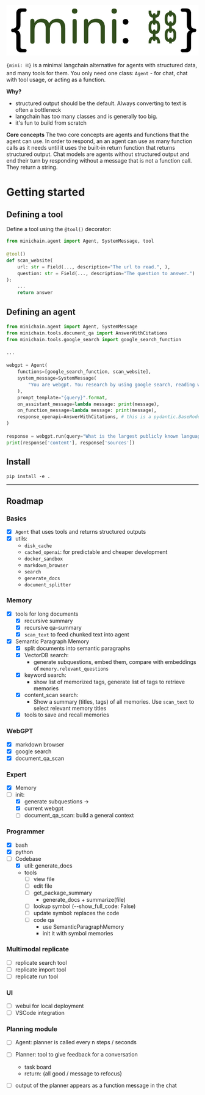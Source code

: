 <!-- # minichain -->
![`minichain`](logo.png)

`{mini: ⛓}` is a minimal langchain alternative for agents with structured data, and many tools for them. You only need one class: `Agent` - for chat, chat with tool usage, or acting as a function.

**Why?**
- structured output should be the default. Always converting to text is often a bottleneck
- langchain has too many classes and is generally too big.
- it's fun to build from scratch

**Core concepts**
The two core concepts are agents and functions that the agent can use. In order to respond, an an agent can use as many function calls as it needs until it uses the built-in return function that returns structured output.
Chat models are agents without structured output and end their turn by responding without a message that is not a function call. They return a string.

# Getting started


## Defining a tool

Define a tool using the `@tool()` decorator:
```python
from minichain.agent import Agent, SystemMessage, tool

@tool()
def scan_website(
    url: str = Field(..., description="The url to read.", ),
    question: str = Field(..., description="The question to answer.")
):
    ...
    return answer
```


## Defining an agent
```python
from minichain.agent import Agent, SystemMessage
from minichain.tools.document_qa import AnswerWithCitations
from minichain.tools.google_search import google_search_function

...

webgpt = Agent(
    functions=[google_search_function, scan_website],
    system_message=SystemMessage(
        "You are webgpt. You research by using google search, reading websites, and recalling memories of websites you read. Once you gathered enough information, you end the conversation by answering the question. You cite sources in the answer text as [1], [2] etc."
    ),
    prompt_template="{query}".format,
    on_assistant_message=lambda message: print(message),
    on_function_message=lambda message: print(message),
    response_openapi=AnswerWithCitations, # this is a pydantic.BaseModel
)

response = webgpt.run(query="What is the largest publicly known language model in terms of parameters?")
print(response['content'], response['sources'])
```



## Install
```
pip install -e .
```


---
## Roadmap
### Basics
- [x] `Agent` that uses tools and returns structured outputs 
- [x] utils:
    - `disk_cache`
    - `cached_openai`: for predictable and cheaper development
    - `docker_sandbox`
    - `markdown_browser`
    - `search`
    - `generate_docs`
    - `document_splitter`
### Memory
- [x] tools for long documents
    - [x] recursive summary
    - [x] recursive qa-summary
    - [x] `scan_text` to feed chunked text into agent
- [x] Semantic Paragraph Memory
    - [x] split documents into semantic paragraphs
    - [x] VectorDB search:
        - generate subquestions, embed them, compare with embeddings of `memory.relevant_questions`
    - [x] keyword search:
        - show list of memorized tags, generate list of tags to retrieve memories
    - [x] content_scan search:
        - Show a summary (titles, tags) of all memories. Use `scan_text` to select relevant memory titles
    - [x] tools to save and recall memories

### WebGPT
- [x] markdown browser
- [x] google search
- [x] document_qa_scan

### Expert
- [x] Memory
- [ ] init:
    - [x] generate subquestions -> 
    - [x] current webgpt
    - [ ] document_qa_scan: build a general context

### Programmer
- [x] bash
- [x] python
- [ ] Codebase
    - [x] util: generate_docs
    - tools
        - [ ] view file
        - [ ] edit file
        - [ ] get_package_summary
            - generate_docs + summarize(file)
        - [ ] lookup symbol (--show_full_code: False)
        - [ ] update symbol: replaces the code
        - [ ] code qa
            - use SemanticParagraphMemory
            - init it with symbol memories

### Multimodal replicate
- [ ] replicate search tool
- [ ] replicate import tool
- [ ] replicate run tool

### UI
- [ ] webui for local deployment
- [ ] VSCode integration

### Planning module
- [ ] Agent: planner is called every n steps / seconds
- [ ] Planner: tool to give feedback for a conversation
    - task board
    - return: {all good / message to refocus}
- [ ] output of the planner appears as a function message in the chat


